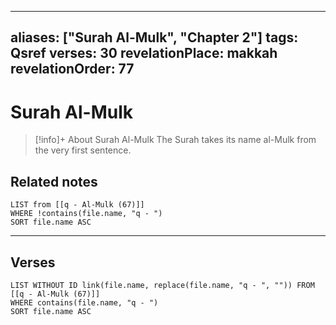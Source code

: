 
---
aliases: ["Surah Al-Mulk", "Chapter 2"]
tags: Qsref
verses: 30
revelationPlace: makkah
revelationOrder: 77
---

# Surah Al-Mulk

> [!info]+ About Surah Al-Mulk
> The Surah takes its name al-Mulk from the very first sentence.

## Related notes
```dataview
LIST from [[q - Al-Mulk (67)]]
WHERE !contains(file.name, "q - ")
SORT file.name ASC
```

---

## Verses
```dataview
LIST WITHOUT ID link(file.name, replace(file.name, "q - ", "")) FROM [[q - Al-Mulk (67)]]
WHERE contains(file.name, "q - ")
SORT file.name ASC
```


